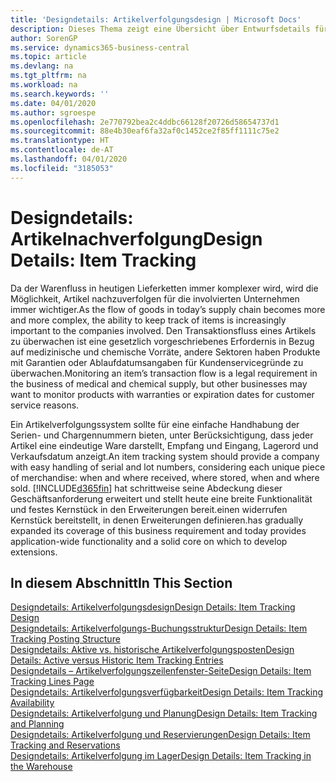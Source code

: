 ```yaml
---
title: 'Designdetails: Artikelverfolgungsdesign | Microsoft Docs'
description: Dieses Thema zeigt eine Übersicht über Entwurfsdetails für Artikelverfolgung.
author: SorenGP
ms.service: dynamics365-business-central
ms.topic: article
ms.devlang: na
ms.tgt_pltfrm: na
ms.workload: na
ms.search.keywords: ''
ms.date: 04/01/2020
ms.author: sgroespe
ms.openlocfilehash: 2e770792bea2c4ddbc66128f20726d58654737d1
ms.sourcegitcommit: 88e4b30eaf6fa32af0c1452ce2f85ff1111c75e2
ms.translationtype: HT
ms.contentlocale: de-AT
ms.lasthandoff: 04/01/2020
ms.locfileid: "3185053"
---
```

# <a name="design-details-item-tracking"></a><span data-ttu-id="94755-103">Designdetails: Artikelnachverfolgung</span><span class="sxs-lookup"><span data-stu-id="94755-103">Design Details: Item Tracking</span></span>
<span data-ttu-id="94755-104">Da der Warenfluss in heutigen Lieferketten immer komplexer wird, wird die Möglichkeit, Artikel nachzuverfolgen für die involvierten Unternehmen immer wichtiger.</span><span class="sxs-lookup"><span data-stu-id="94755-104">As the flow of goods in today’s supply chain becomes more and more complex, the ability to keep track of items is increasingly important to the companies involved.</span></span> <span data-ttu-id="94755-105">Den Transaktionsfluss eines Artikels zu überwachen ist eine gesetzlich vorgeschriebenes Erfordernis in Bezug auf medizinische und chemische Vorräte, andere Sektoren haben Produkte mit Garantien oder Ablaufdatumsangaben für Kundenservicegründe zu überwachen.</span><span class="sxs-lookup"><span data-stu-id="94755-105">Monitoring an item’s transaction flow is a legal requirement in the business of medical and chemical supply, but other businesses may want to monitor products with warranties or expiration dates for customer service reasons.</span></span>  

<span data-ttu-id="94755-106">Ein Artikelverfolgungssystem sollte für eine einfache Handhabung der Serien- und Chargennummern bieten, unter Berücksichtigung, dass jeder Artikel eine eindeutige Ware darstellt, Empfang und Eingang, Lagerord und Verkaufsdatum anzeigt.</span><span class="sxs-lookup"><span data-stu-id="94755-106">An item tracking system should provide a company with easy handling of serial and lot numbers, considering each unique piece of merchandise: when and where received, where stored, when and where sold.</span></span> [!INCLUDE[d365fin](includes/d365fin_md.md)] <span data-ttu-id="94755-107">hat schrittweise seine Abdeckung dieser Geschäftsanforderung erweitert und stellt heute eine breite Funktionalität und festes Kernstück in den Erweiterungen bereit.einen widerrufen Kernstück bereitstellt, in denen Erweiterungen definieren.</span><span class="sxs-lookup"><span data-stu-id="94755-107">has gradually expanded its coverage of this business requirement and today provides application-wide functionality and a solid core on which to develop extensions.</span></span>  

## <a name="in-this-section"></a><span data-ttu-id="94755-108">In diesem Abschnitt</span><span class="sxs-lookup"><span data-stu-id="94755-108">In This Section</span></span>  
[<span data-ttu-id="94755-109">Designdetails: Artikelverfolgungsdesign</span><span class="sxs-lookup"><span data-stu-id="94755-109">Design Details: Item Tracking Design</span></span>](design-details-item-tracking-design.md)  
[<span data-ttu-id="94755-110">Designdetails: Artikelverfolgungs-Buchungsstruktur</span><span class="sxs-lookup"><span data-stu-id="94755-110">Design Details: Item Tracking Posting Structure</span></span>](design-details-item-tracking-posting-structure.md)  
[<span data-ttu-id="94755-111">Designdetails: Aktive vs. historische Artikelverfolgungsposten</span><span class="sxs-lookup"><span data-stu-id="94755-111">Design Details: Active versus Historic Item Tracking Entries</span></span>](design-details-active-versus-historic-item-tracking-entries.md)  
[<span data-ttu-id="94755-112">Designdetails – Artikelverfolgungszeilenfenster-Seite</span><span class="sxs-lookup"><span data-stu-id="94755-112">Design Details: Item Tracking Lines Page</span></span>](design-details-item-tracking-lines-window.md)  
[<span data-ttu-id="94755-113">Designdetails: Artikelverfolgungsverfügbarkeit</span><span class="sxs-lookup"><span data-stu-id="94755-113">Design Details: Item Tracking Availability</span></span>](design-details-item-tracking-availability.md)  
[<span data-ttu-id="94755-114">Designdetails: Artikelverfolgung und Planung</span><span class="sxs-lookup"><span data-stu-id="94755-114">Design Details: Item Tracking and Planning</span></span>](design-details-item-tracking-and-planning.md)  
[<span data-ttu-id="94755-115">Designdetails: Artikelverfolgung und Reservierungen</span><span class="sxs-lookup"><span data-stu-id="94755-115">Design Details: Item Tracking and Reservations</span></span>](design-details-item-tracking-and-reservations.md)  
[<span data-ttu-id="94755-116">Designdetails: Artikelverfolgung im Lager</span><span class="sxs-lookup"><span data-stu-id="94755-116">Design Details: Item Tracking in the Warehouse</span></span>](design-details-item-tracking-in-the-warehouse.md)
